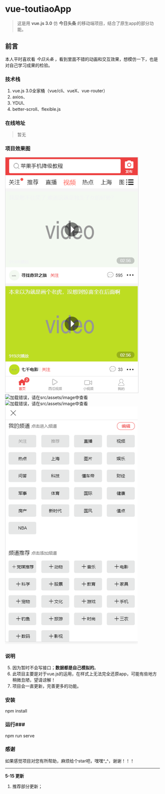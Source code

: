 # vue-toutiaoApp #

> 这是用 **vue.js 3.0** 仿 **今日头条** 的移动端项目，结合了原生app的部分功能。
## 前言 ##
本人平时喜欢看 *今日头条* ，看到里面不错的动画和交互效果，想模仿一下，也是对自己学习成果的检验。
### 技术栈 ###
 1. vue.js 3.0全家桶（vue/cli、vueX、vue-router）
 2. axios、
 3. YDUI、
 4. better-scroll、flexible.js

### 在线地址 ###
> 暂无

### 项目效果图 ###
![加载错误，请在src/assets/image](./src/assets/image/视频页.png)![加载错误，请在src/assets/image中查看](./src/assets/image/推荐.png)
![加载错误，请在src/assets/image中查看](./src/assets/image/直播.png)![加载错误，请在src/assets/image中查看](./src/assets/image/频道.png)
### 说明 ###
 5. 因为暂时不会写接口；**数据都是自己模拟的**。
 6. 此项目主要是对于vue.js的运用，在样式上无法完全还原app，可能有些地方稍微丑陋，望请谅解！
 7. 项目会一直更新，完善更多的功能。
### 安装 ###
npm install
### 运行###
npm run serve

### 感谢 ###
如果感觉项目对您有所帮助，麻烦给个star吧，嘿嘿^_^，谢谢！！！

----------
**5-15 更新**

 1. 推荐部分更新；

